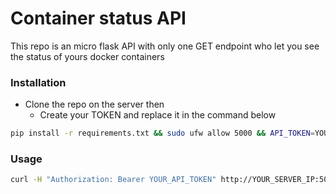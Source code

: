 # Container status API
This repo is an micro flask API with only one GET endpoint who let you see the status of yours docker containers

### Installation

- Clone the repo on the server then
  - Create your TOKEN and replace it in the command below

```bash
pip install -r requirements.txt && sudo ufw allow 5000 && API_TOKEN=YOUR_API_TOKEN gunicorn -w 4 -b 0.0.0.0:5000 "api:create_app()" &
```

### Usage

```bash
curl -H "Authorization: Bearer YOUR_API_TOKEN" http://YOUR_SERVER_IP:5000/api/containers
```


